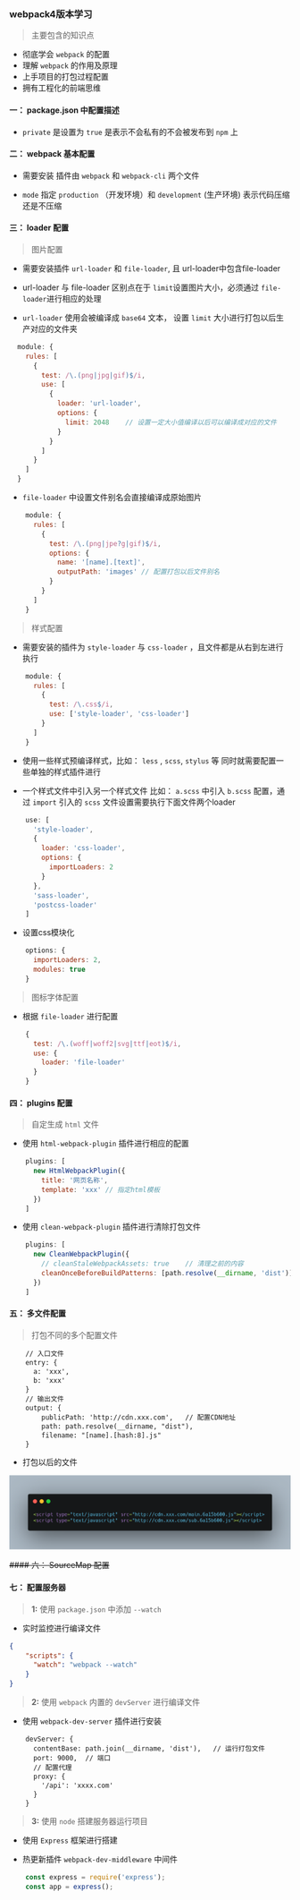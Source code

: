 ### webpack4版本学习

> 主要包含的知识点
- 彻底学会 `webpack` 的配置
- 理解 `webpack` 的作用及原理
- 上手项目的打包过程配置
- 拥有工程化的前端思维

#### 一： package.json 中配置描述

- `private` 是设置为 `true` 是表示不会私有的不会被发布到 `npm` 上

#### 二： webpack 基本配置

- 需要安装 插件由 `webpack` 和 `webpack-cli` 两个文件

- `mode` 指定 `production` （开发环境）和 `development` (生产环境) 表示代码压缩还是不压缩

#### 三： loader 配置

> 图片配置

- 需要安装插件 `url-loader` 和 `file-loader`, 且 url-loader中包含file-loader

- url-loader 与 file-loader 区别点在于 `limit`设置图片大小，必须通过 `file-loader`进行相应的处理

- `url-loader` 使用会被编译成 `base64` 文本， 设置 `limit` 大小进行打包以后生产对应的文件夹
```javascript
  module: {
    rules: [
      {
        test: /\.(png|jpg|gif)$/i,
        use: [
          {
            loader: 'url-loader',
            options: {
              limit: 2048    // 设置一定大小值编译以后可以编译成对应的文件
            }
          } 
        ] 
      }
    ]
  }
```

- `file-loader` 中设置文件别名会直接编译成原始图片

```javascript
    module: {
      rules: [
        {
          test: /\.(png|jpe?g|gif)$/i,
          options: {
            name: '[name].[text]',
            outputPath: 'images' // 配置打包以后文件别名
          } 
        } 
      ]
    } 
```

> 样式配置

- 需要安装的插件为 `style-loader` 与 `css-loader` ，且文件都是从右到左进行执行

```javascript
    module: {
      rules: [
        {
          test: /\.css$/i,
          use: ['style-loader', 'css-loader']
        }
      ] 
    } 
```

- 使用一些样式预编译样式，比如： `less` , `scss`, `stylus` 等 同时就需要配置一些单独的样式插件进行

- 一个样式文件中引入另一个样式文件 比如： `a.scss` 中引入 `b.scss` 配置，通过 `import` 引入的 `scss` 文件设置需要执行下面文件两个loader

```javascript
    use: [
      'style-loader',
      {
        loader: 'css-loader',
        options: {
          importLoaders: 2
        }
      },
      'sass-loader',
      'postcss-loader'
    ]
```

- 设置css模块化

```javascript
    options: {
      importLoaders: 2,
      modules: true
    }
```

> 图标字体配置

- 根据 `file-loader` 进行配置

```javascript
    {
      test: /\.(woff|woff2|svg|ttf|eot)$/i,
      use: {
        loader: 'file-loader'
      }
    }
```

#### 四： plugins 配置

> 自定生成 `html` 文件

- 使用 `html-webpack-plugin` 插件进行相应的配置

```javascript
    plugins: [
      new HtmlWebpackPlugin({
        title: '网页名称',
        template: 'xxx' // 指定html模板
      })
    ]
```

- 使用 `clean-webpack-plugin` 插件进行清除打包文件

```javascript
    plugins: [
      new CleanWebpackPlugin({
        // cleanStaleWebpackAssets: true    // 清理之前的内容
        cleanOnceBeforeBuildPatterns: [path.resolve(__dirname, 'dist')]  // 在构建之前先清理指定目录里的内容 
      })
    ]
```

#### 五： 多文件配置

> 打包不同的多个配置文件

```
    // 入口文件
    entry: {
      a: 'xxx',
      b: 'xxx'
    }
    // 输出文件
    output: {
        publicPath: 'http://cdn.xxx.com',   // 配置CDN地址
        path: path.resolve(__dirname, "dist"),
        filename: "[name].[hash:8].js"
    }
```

- 打包以后的文件

![avatar](info/carbon.png)

~~#### 六： SourceMap 配置~~
 
 #### 七： 配置服务器
 
> **1:** 使用 `package.json` 中添加 `--watch`

- 实时监控进行编译文件

```json
{
    "scripts": {
      "watch": "webpack --watch"
    }
}
```

> **2:** 使用 `webpack` 内置的 `devServer` 进行编译文件

- 使用 `webpack-dev-server` 插件进行安装

```
    devServer: {
      contentBase: path.join(__dirname, 'dist'),   // 运行打包文件
      port: 9000,  // 端口
      // 配置代理
      proxy: {
        '/api': 'xxxx.com'
      }
    }
```

> **3:** 使用 `node` 搭建服务器运行项目

- 使用 `Express` 框架进行搭建

- 热更新插件 `webpack-dev-middleware` 中间件

```javascript
    const express = require('express');
    const app = express();
```
